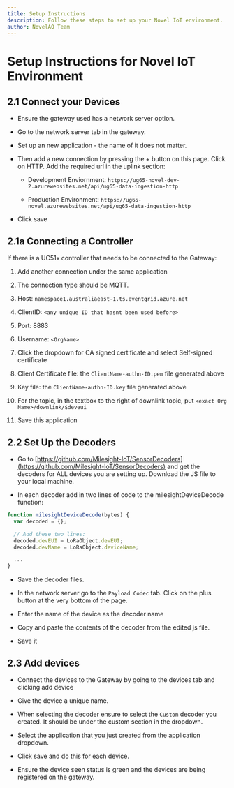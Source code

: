 ```yaml
---
title: Setup Instructions
description: Follow these steps to set up your Novel IoT environment.
author: NovelAQ Team
---
```

# Setup Instructions for Novel IoT Environment

## 2.1 Connect your Devices

*   Ensure the gateway used has a network server option.
    
*   Go to the network server tab in the gateway.
    
*   Set up an new application - the name of it does not matter.
    
*   Then add a new connection by pressing the + button on this page. Click on HTTP. Add the required url in the uplink section:
    
    *   Development Enviornment: `https://ug65-novel-dev-2.azurewebsites.net/api/ug65-data-ingestion-http`
        
    *   Production Environment: `https://ug65-novel.azurewebsites.net/api/ug65-data-ingestion-http`
        
*   Click save
    

## 2.1a Connecting a Controller

If there is a UC51x controller that needs to be connected to the Gateway:

1.  Add another connection under the same application
    
2.  The connection type should be MQTT.
    
3.  Host: `namespace1.australiaeast-1.ts.eventgrid.azure.net`
    
4.  ClientID: `<any unique ID that hasnt been used before>`
    
5.  Port: 8883
    
6.  Username: `<OrgName>`
    
7.  Click the dropdown for CA signed certificate and select Self-signed certificate
    
8.  Client Certificate file: the `ClientName-authn-ID.pem` file generated above
    
9.  Key file: the `ClientName-authn-ID.key` file generated above
    
10.  For the topic, in the textbox to the right of downlink topic, put `<exact Org Name>/downlink/$deveui`
    
11.  Save this application
    

## 2.2 Set Up the Decoders

*   Go to [https://github.com/Milesight-IoT/SensorDecoders](https://github.com/Milesight-IoT/SensorDecoders) and get the decoders for ALL devices you are setting up. Download the JS file to your local machine.
    
*   In each decoder add in two lines of code to the milesightDeviceDecode function:
    

```javascript
function milesightDeviceDecode(bytes) {
  var decoded = {};

  // Add these two lines:
  decoded.devEUI = LoRaObject.devEUI;
  decoded.devName = LoRaObject.deviceName;

  ...
}
```

*   Save the decoder files.
    
*   In the network server go to the `Payload Codec` tab. Click on the plus button at the very bottom of the page.
    
*   Enter the name of the device as the decoder name
    
*   Copy and paste the contents of the decoder from the edited js file.
    
*   Save it
    

## 2.3 Add devices

*   Connect the devices to the Gateway by going to the devices tab and clicking add device
    
*   Give the device a unique name.
    
*   When selecting the decoder ensure to select the `Custom` decoder you created. It should be under the custom section in the dropdown.
    
*   Select the application that you just created from the application dropdown.
    
*   Click save and do this for each device.
    
*   Ensure the device seen status is green and the devices are being registered on the gateway.